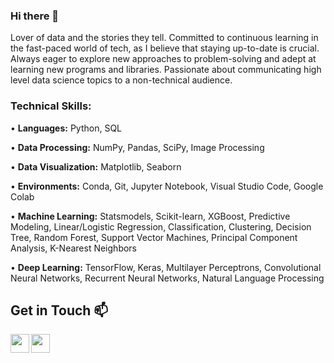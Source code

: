 ### Hi there 👋

Lover of data and the stories they tell. Committed to continuous learning in the fast-paced world of tech, as I believe that staying up-to-date is crucial. Always eager to explore new approaches to problem-solving and adept at learning new programs and libraries. Passionate about communicating high level data science topics to a non-technical audience.

### Technical Skills:
• **Languages:** Python, SQL

• **Data Processing:** NumPy, Pandas, SciPy, Image Processing

• **Data Visualization:** Matplotlib, Seaborn

• **Environments:** Conda, Git, Jupyter Notebook, Visual Studio Code, Google Colab

• **Machine Learning:** Statsmodels, Scikit-learn, XGBoost, Predictive Modeling, Linear/Logistic Regression, Classification, Clustering, Decision Tree, Random Forest, Support Vector Machines, Principal Component Analysis, K-Nearest Neighbors

• **Deep Learning:** TensorFlow, Keras, Multilayer Perceptrons, Convolutional Neural Networks, Recurrent Neural Networks, Natural Language Processing


## Get in Touch :mailbox:

<p>
  <a href="https://www.linkedin.com/in/aiden-m-bull/" target="blank"><img align="left" src="https://cdn.jsdelivr.net/npm/simple-icons@3.0.1/icons/linkedin.svg" height="30" width="30" /></a>
  <a href="https://medium.com/@aidenmabull/" target="blank"><img align="left" src="https://cdn.jsdelivr.net/npm/simple-icons@3.0.1/icons/medium.svg"  height="30" width="30" /></a>
 </p>



<!--
**DivisiBULL/DivisiBull** is a ✨ _special_ ✨ repository because its `README.md` (this file) appears on your GitHub profile.

Here are some ideas to get you started:

- 🔭 I’m currently working on ...
- 🌱 I’m currently learning ...
- 👯 I’m looking to collaborate on ...
- 🤔 I’m looking for help with ...
- 💬 Ask me about ...
- 📫 How to reach me: ...
- 😄 Pronouns: ...
- ⚡ Fun fact: ...
-->
